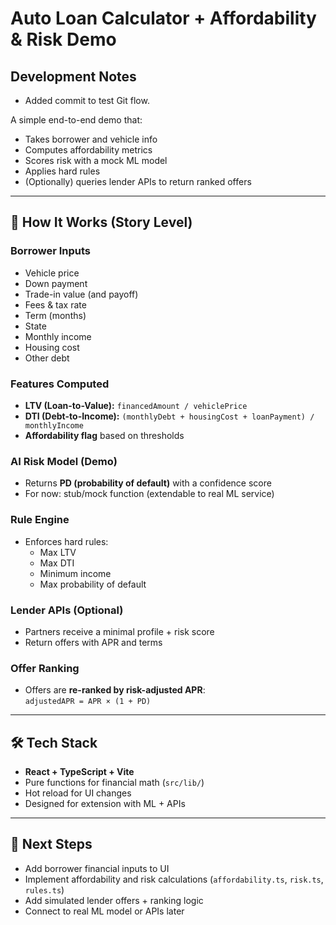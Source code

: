 # Auto Loan Calculator + Affordability & Risk Demo
## Development Notes
- Added commit to test Git flow.


A simple end-to-end demo that:
- Takes borrower and vehicle info  
- Computes affordability metrics  
- Scores risk with a mock ML model  
- Applies hard rules  
- (Optionally) queries lender APIs to return ranked offers  

---

## 🚗 How It Works (Story Level)

### Borrower Inputs
- Vehicle price  
- Down payment  
- Trade-in value (and payoff)  
- Fees & tax rate  
- Term (months)  
- State  
- Monthly income  
- Housing cost  
- Other debt  

### Features Computed
- **LTV (Loan-to-Value):** `financedAmount / vehiclePrice`  
- **DTI (Debt-to-Income):** `(monthlyDebt + housingCost + loanPayment) / monthlyIncome`  
- **Affordability flag** based on thresholds  

### AI Risk Model (Demo)
- Returns **PD (probability of default)** with a confidence score  
- For now: stub/mock function (extendable to real ML service)  

### Rule Engine
- Enforces hard rules:
  - Max LTV  
  - Max DTI  
  - Minimum income  
  - Max probability of default  

### Lender APIs (Optional)
- Partners receive a minimal profile + risk score  
- Return offers with APR and terms  

### Offer Ranking
- Offers are **re-ranked by risk-adjusted APR**:  
  `adjustedAPR = APR × (1 + PD)`  

---

## 🛠️ Tech Stack
- **React + TypeScript + Vite**  
- Pure functions for financial math (`src/lib/`)  
- Hot reload for UI changes  
- Designed for extension with ML + APIs  

---

## 🚀 Next Steps
- Add borrower financial inputs to UI  
- Implement affordability and risk calculations (`affordability.ts`, `risk.ts`, `rules.ts`)  
- Add simulated lender offers + ranking logic  
- Connect to real ML model or APIs later
